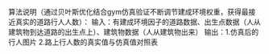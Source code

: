 算法说明（通过贝叶斯优化结合gym仿真验证不断调节建成环境权重，获得最接近真实的道路行人人数）：
输入：有建成环境因子的道路数据、出生点数据（人从建筑物到达道路的出生点上）、建筑物数据（人从建筑物出来）
输出：1.仿真后的行人图片 2.路上行人数的真实值与仿真值对照表
